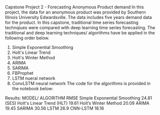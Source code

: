Capstone Project 2 - Forecasting Anonymous Product demand
In this project, the data for an anonymous product was provided by Southern Illinois University Edwardsville. The data includes five years demand data for the product. In this capstone, traditional time series forecasting technqiues were compared with deep learning time series forecasting. The traditional and deep learning techniques/ algorithms have be applied in the following order below.
1. Simple Exponential Smoothing
2. Holt's Linear Trend
3. Holt's Winter Method
4. ARIMA
5. SARIMA
6. FBProphet 
7. LSTM nueral network
8. ConvLSTM neural network
The code for the algorithms is provided in the notebook below:



Results:
  MODEL/ ALGORITHM                       RMSE 
  Simple Exponential Smoothing           24.81
  (SES)
  Holt's Linear Trend (HLT)              19.61
  Holt’s Winter Method                   20.09
  ARIMA                                  19.45
  SARIMA                                 30.56
  LSTM                                   26.9
  CNN-LSTM                               18.16


  
  
  


  
 

